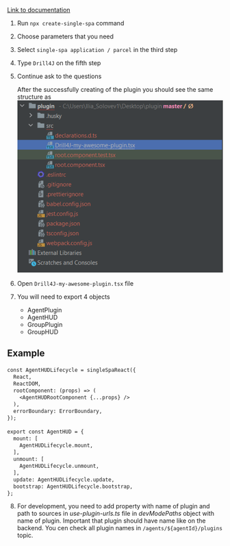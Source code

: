 [Link to documentation](https://single-spa.js.org/docs/create-single-spa)

1. Run ```npx create-single-spa``` command
2. Choose parameters that you need
3. Select ```single-spa application / parcel``` in the third step
4. Type ```Drill4J``` on the fifth step
5. Continue ask to the questions

    After the successfully creating of the plugin you should see the same structure as ![](.create-new-plugin_images/09c19481.png)

6. Open ```Drill4J-my-awesome-plugin.tsx``` file
7. You will need to export 4 objects
    * AgentPlugin
    * AgentHUD
    * GroupPlugin
    * GroupHUD
## Example 
```
const AgentHUDLifecycle = singleSpaReact({
  React,
  ReactDOM,
  rootComponent: (props) => (
    <AgentHUDRootComponent {...props} />
  ),
  errorBoundary: ErrorBoundary,
});

export const AgentHUD = {
  mount: [
    AgentHUDLifecycle.mount,
  ],
  unmount: [
    AgentHUDLifecycle.unmount,
  ],
  update: AgentHUDLifecycle.update,
  bootstrap: AgentHUDLifecycle.bootstrap,
};
```
8. For development, you need to add property with name of plugin and path to sources in *use-plugin-urls.ts* file in *devModePaths* object with name of plugin. 
   Important that plugin should have name like on the backend. You cen check all plugin names in ````/agents/${agentId}/plugins```` topic.  

